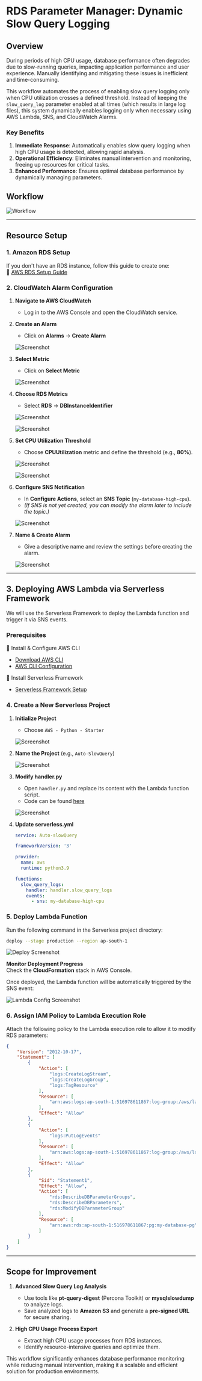 # RDS Parameter Manager: Dynamic Slow Query Logging

## Overview

During periods of high CPU usage, database performance often degrades due to slow-running queries, impacting application performance and user experience. Manually identifying and mitigating these issues is inefficient and time-consuming.

This workflow automates the process of enabling slow query logging only when CPU utilization crosses a defined threshold. Instead of keeping the `slow_query_log` parameter enabled at all times (which results in large log files), this system dynamically enables logging only when necessary using AWS Lambda, SNS, and CloudWatch Alarms.

### **Key Benefits**

1. **Immediate Response**: Automatically enables slow query logging when high CPU usage is detected, allowing rapid analysis.
2. **Operational Efficiency**: Eliminates manual intervention and monitoring, freeing up resources for critical tasks.
3. **Enhanced Performance**: Ensures optimal database performance by dynamically managing parameters.

## **Workflow**

![Workflow](./Screenshots/workflow.png)

---

## **Resource Setup**

### **1. Amazon RDS Setup**
If you don't have an RDS instance, follow this guide to create one:  
🔗 [AWS RDS Setup Guide](https://aws.amazon.com/getting-started/hands-on/create-mysql-db/)

### **2. CloudWatch Alarm Configuration**

1. **Navigate to AWS CloudWatch**  
   - Log in to the AWS Console and open the CloudWatch service.

2. **Create an Alarm**
   - Click on **Alarms** → **Create Alarm**

   ![Screenshot](./Screenshots/Untitled.png)

3. **Select Metric**
   - Click on **Select Metric**
   
   ![Screenshot](./Screenshots/Untitled%201.png)

4. **Choose RDS Metrics**
   - Select **RDS** → **DBInstanceIdentifier**
   
   ![Screenshot](./Screenshots/Untitled%202.png)
   
   ![Screenshot](./Screenshots/Untitled%203.png)

5. **Set CPU Utilization Threshold**
   - Choose **CPUUtilization** metric and define the threshold (e.g., **80%**).
   
   ![Screenshot](./Screenshots/Untitled%204.png)
   
   ![Screenshot](./Screenshots/Untitled%205.png)

6. **Configure SNS Notification**
   - In **Configure Actions**, select an **SNS Topic** (`my-database-high-cpu`).
   - *(If SNS is not yet created, you can modify the alarm later to include the topic.)*
   
   ![Screenshot](./Screenshots/Untitled%206.png)

7. **Name & Create Alarm**
   - Give a descriptive name and review the settings before creating the alarm.
   
   ![Screenshot](./Screenshots/Untitled%207.png)

---

## **3. Deploying AWS Lambda via Serverless Framework**

We will use the Serverless Framework to deploy the Lambda function and trigger it via SNS events.

### **Prerequisites**

🔹 Install & Configure AWS CLI  
- [Download AWS CLI](https://awscli.amazonaws.com/AWSCLIV2.msi)  
- [AWS CLI Configuration](https://docs.aws.amazon.com/cli/latest/reference/configure/)

🔹 Install Serverless Framework  
- [Serverless Framework Setup](https://www.serverless.com/framework/docs-getting-started)

### **4. Create a New Serverless Project**

1. **Initialize Project**
   - Choose `AWS - Python - Starter`
   
   ![Screenshot](./Screenshots/Untitled%208.png)

2. **Name the Project** (e.g., `Auto-SlowQuery`)
   
   ![Screenshot](./Screenshots/Untitled%209.png)

3. **Modify handler.py**
   - Open `handler.py` and replace its content with the Lambda function script.
   - Code can be found [here](./rds_slow_query_parameter_toggle.py)
   
   ![Screenshot](./Screenshots/Untitled%2010.png)

4. **Update serverless.yml**
   ```yaml
   service: Auto-slowQuery
   
   frameworkVersion: '3'
   
   provider:
     name: aws
     runtime: python3.9
   
   functions:
     slow_query_logs:
       handler: handler.slow_query_logs
       events:
         - sns: my-database-high-cpu
   ```

### **5. Deploy Lambda Function**

Run the following command in the Serverless project directory:
```bash
deploy --stage production --region ap-south-1
```

![Deploy Screenshot](./Screenshots/deploy.png)

**Monitor Deployment Progress**  
Check the **CloudFormation** stack in AWS Console.

Once deployed, the Lambda function will be automatically triggered by the SNS event:

![Lambda Config Screenshot](./Screenshots/Untitled%2011.png)

### **6. Assign IAM Policy to Lambda Execution Role**

Attach the following policy to the Lambda execution role to allow it to modify RDS parameters:

```json
{
    "Version": "2012-10-17",
    "Statement": [
        {
            "Action": [
                "logs:CreateLogStream",
                "logs:CreateLogGroup",
                "logs:TagResource"
            ],
            "Resource": [
                "arn:aws:logs:ap-south-1:516978611867:log-group:/aws/lambda/Auto-slowQuery-production*:*"
            ],
            "Effect": "Allow"
        },
        {
            "Action": [
                "logs:PutLogEvents"
            ],
            "Resource": [
                "arn:aws:logs:ap-south-1:516978611867:log-group:/aws/lambda/Auto-slowQuery-production*:*:*"
            ],
            "Effect": "Allow"
        },
        {
            "Sid": "Statement1",
            "Effect": "Allow",
            "Action": [
                "rds:DescribeDBParameterGroups",
                "rds:DescribeDBParameters",
                "rds:ModifyDBParameterGroup"
            ],
            "Resource": [
                "arn:aws:rds:ap-south-1:516978611867:pg:my-database-pg"
            ]
        }
    ]
}
```

---

## **Scope for Improvement**

1. **Advanced Slow Query Log Analysis**
   - Use tools like **pt-query-digest** (Percona Toolkit) or **mysqlslowdump** to analyze logs.
   - Save analyzed logs to **Amazon S3** and generate a **pre-signed URL** for secure sharing.

2. **High CPU Usage Process Export**
   - Extract high CPU usage processes from RDS instances.
   - Identify resource-intensive queries and optimize them.

This workflow significantly enhances database performance monitoring while reducing manual intervention, making it a scalable and efficient solution for production environments.

